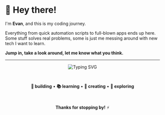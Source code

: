 # 👋 Hey there!

I'm **Evan**, and this is my coding journey.

Everything from quick automation scripts to full-blown apps ends up here. Some stuff solves real problems, some is just me messing around with new tech I want to learn.

**Jump in, take a look around, let me know what you think.**

---

<div align="center">

![Typing SVG](https://readme-typing-svg.demolab.com?font=JetBrains+Mono&size=18&duration=4000&pause=800&color=58A6FF&center=true&vCenter=true&width=500&lines=Learning+new+things+every+day;Building+cool+stuff;Breaking+things%2C+then+fixing+them;Always+experimenting)

<br/>

**🔧 building** • **📚 learning** • **🎨 creating** • **💭 exploring**

<br/>

**Thanks for stopping by!** ⚡

</div>

